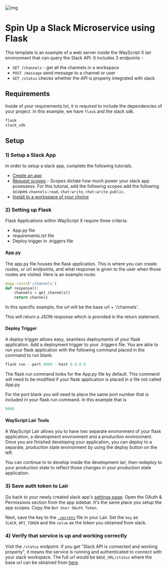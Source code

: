 ![img](https://i.ibb.co/Vgv9nf1/interface3.png)

# Spin Up a Slack Microservice using Flask

This template is an example of a web server inside the WayScript X lair environment that can query the Slack API. It includes 3 endpoints -

- `GET /channels` - get all the channels in a workspace
- `POST /message` send message to a channel or user
- `GET /status` checks whether the API is properly integrated with slack

## Requirements

Inside of your requirements.txt, it is required to include the dependencies of your project. In this example, we have `flask` and the slack sdk.

```python
flask
slack_sdk
```

## Setup

### 1) Setup a Slack App

In order to setup a slack app, complete the following tutorials.

- [Create an app](https://api.slack.com/authentication/basics#creating)
- [Request scopes](https://api.slack.com/authentication/basics#scopes) - Scopes dictate how much power your slack app posessess. For this tutorial, add the following scopes add the following scopes `channels:read`, `chat:write`, `chat:write.public`.
- [Install to a workspace of your choice](https://api.slack.com/authentication/basics#installing)

### 2) Setting up Flask

Flask Applications within WayScript X require three criteria:

- App.py file
- requirements.txt file
- Deploy trigger in .triggers file

#### App.py

The app.py file houses the flask application. This is where you can create routes, or url endpoints, and what response is given to the user when those routes are visited. Here is an example route:

```python
@app.route('/channels')
def response():
    channels = get_channels()
    return channels
```

In this specific example, the url will be the base url + '/channels'.

This will return a JSON response which is provided in the return statement.

#### Deploy Trigger

A deploy trigger allows easy, seamless deployments of your flask application. Add a deployment trigger to your .triggers file.
You are able to run your flask application with the following command placed in the command to run blank:

```python
flask run --port 8080 --host 0.0.0.0
```

The flask run command looks for the App.py file by default. This command will need to be modified if your flask application is placed in a file not called App.py

For the port blank you will need to place the same port number that is included in your flask run command. In this example that is

```python
8080
```

#### WayScript Lair Tools

A WayScript Lair allows you to have two separate environment of your flask application, a development environment and a production environment. Once you are finished developing your application, you can deploy to a separate, production state environment by using the deploy button on the left.

You can continue to to develop inside the development lair, then redeploy to your production state to reflect those changes in your production state application.

### 3) Save auth token to Lair

Go back to your newly created slack app's [settings page](https://api.slack.com/apps). Open the OAuth & Permissions section from the app sidebar. It's the same place you setup the app scopes. Copy the `Bot User OAuth Token`.

Next, save the key to the [`.secrets`](https://docs.wayscript.com/platform/lairs/environment-variables#example-.env-and-.secrets-files) file in your Lair. Set the `key` as `SLACK_API_TOKEN` and the `value` as the token you obtained from slack.

### 4) Verify that service is up and working correctly

Visit the `/status` endpoint. If you get "Slack API is connected and working properly", it means the service is running and authenticated to connect with your slack workspace. The full url would be `BASE_URL/status` where the base url can be obtained from [here](https://docs.wayscript.com/platform/lairs/endpoints#viewing-your-lairs-endpoints).
